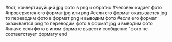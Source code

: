 #бот, конвертируйщий jpg фото в png и обратно 
#человек кидает фото 
  #проверяется его формат jpg или png
     #если его формат оказывается jpg то переводим фото в формат png и выводим фото
     #если его формат оказывается png то переводим фото в формат jpg и выводим фото
     #иначе если фото в ином формате вывести сообщение "фото не соответствует формату
end